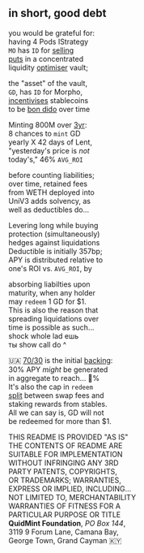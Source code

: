 
## in short, good debt
you would be grateful for:    
having 4 Pods IStrategy  
`MO` has `ID` for [selling  
 puts](https://x.com/futurenomics/status/1766173245949014373) in a concentrated  
liquidity [optimiser](https://x.com/guil_lambert/status/1772423853316219051) vault;  

the "asset" of the vault,  
`GD`, has `ID` for Morpho,  
[incentivises](https://ethercalc.net/qe4b2gbfmxwl/view) stablecoins  
to be [bon dido](https://www.investopedia.com/terms/z/zero-couponbond.asp) over time

Minting 800M over [3yr](https://x.com/lex_node/status/1861032489411588140):  
8 chances  to `mint` GD  
yearly X 42 days of Lent,  
"yesterday's price is *not*  
today's," 46% `AVG_ROI`  

before counting liabilities;    
over time, retained fees  
from WETH deployed into  
UniV3 adds solvency, as  
well as deductibles do...  

Levering long while buying     
protection (simultaneously)  
hedges against liquidations  
Deductible is initially 357bp;   
APY is distributed relative to  
one's ROI vs. `AVG_ROI`, by    

absorbing liabilties upon  
maturity, when any holder  
may `redeem` 1 GD for $1.  
This is also the reason that  
spreading liquidations over  
time is possible as such...   
shock whole lad ешь  
ты show call do ^
		
🇺🇦 [70/30](https://x.com/QuidMint/status/1863365053996552412) is the initial [backing](https://github.com/QuidLabs/IMO/blob/main/src/MOulinette.sol#L161):  
30% APY *might* be generated  
in aggregate to reach... 💯%  
It's also the cap in `redeem`  
[split](https://x.com/QuidMint/status/1863257152481108154) between swap fees and   
staking rewards from stables.  
All we can say is, GD will not    
be redeemed for more than $1.  

THIS README IS PROVIDED "AS IS"   
THE CONTENTS OF README ARE  
SUITABLE FOR IMPLEMENTATION  
WITHOUT INFRINGING ANY 3RD  
PARTY PATENTS, COPYRIGHTS,  
OR TRADEMARKS; WARRANTIES,  
EXPRESS OR IMPLIED, INCLUDING...  
NOT LIMITED TO, MERCHANTABILITY  
WARRANTIES OF FITNESS FOR A  
PARTICULAR PURPOSE OR TITLE  
**QuidMint Foundation**, *PO Box 144*,  
3119 9 Forum Lane, Camana Bay,  
George Town, Grand Cayman 🇰🇾  

